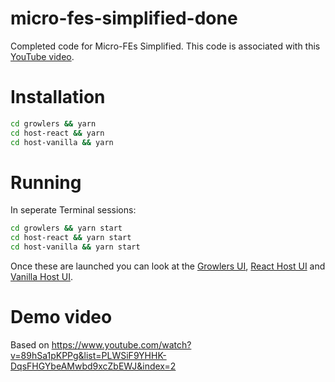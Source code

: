 micro-fes-simplified-done
=========================

Completed code for Micro-FEs Simplified. This code is associated with this [YouTube video](https://youtu.be/tFDvEITdJZ8).

# Installation

```sh
cd growlers && yarn
cd host-react && yarn
cd host-vanilla && yarn
```

# Running

In seperate Terminal sessions:

```sh
cd growlers && yarn start
cd host-react && yarn start
cd host-vanilla && yarn start
```

Once these are launched you can look at the [Growlers UI](http://localhost:8080/), [React Host UI](http://localhost:8081/) and
[Vanilla Host UI](http://localhost:8082/).

# Demo video

Based on https://www.youtube.com/watch?v=89hSa1pKPPg&list=PLWSiF9YHHK-DqsFHGYbeAMwbd9xcZbEWJ&index=2


